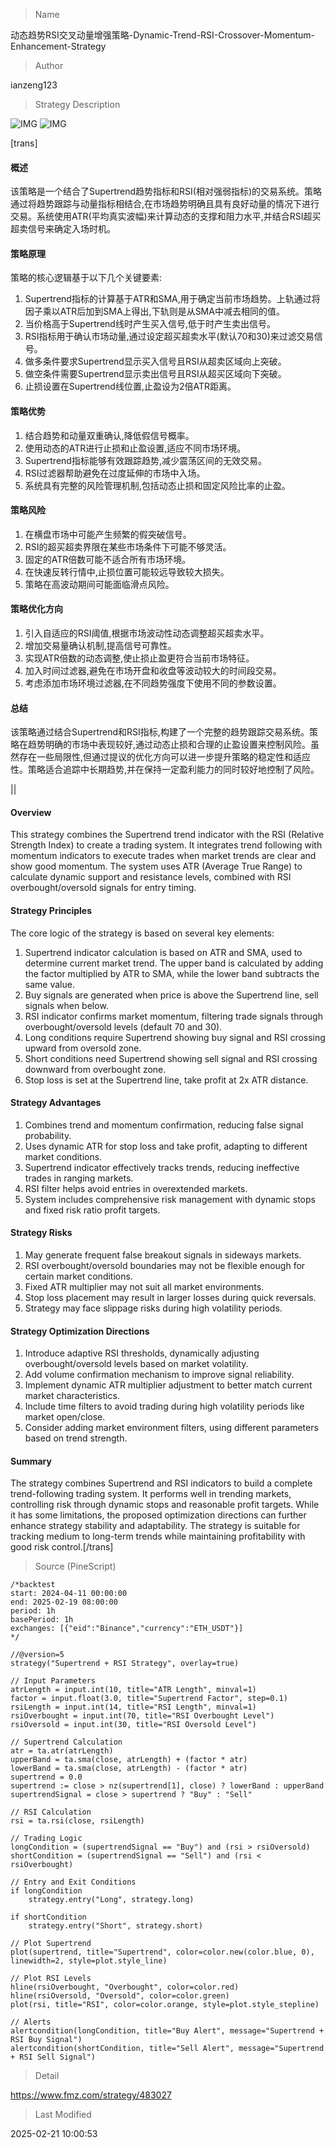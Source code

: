 
> Name

动态趋势RSI交叉动量增强策略-Dynamic-Trend-RSI-Crossover-Momentum-Enhancement-Strategy

> Author

ianzeng123

> Strategy Description

![IMG](https://www.fmz.com/upload/asset/2d8885676858bb3b96e7c.png)
![IMG](https://www.fmz.com/upload/asset/2d8ad1ff9c845b54bced8.png)




[trans]
#### 概述
该策略是一个结合了Supertrend趋势指标和RSI(相对强弱指标)的交易系统。策略通过将趋势跟踪与动量指标相结合,在市场趋势明确且具有良好动量的情况下进行交易。系统使用ATR(平均真实波幅)来计算动态的支撑和阻力水平,并结合RSI超买超卖信号来确定入场时机。

#### 策略原理
策略的核心逻辑基于以下几个关键要素:
1. Supertrend指标的计算基于ATR和SMA,用于确定当前市场趋势。上轨通过将因子乘以ATR后加到SMA上得出,下轨则是从SMA中减去相同的值。
2. 当价格高于Supertrend线时产生买入信号,低于时产生卖出信号。
3. RSI指标用于确认市场动量,通过设定超买超卖水平(默认70和30)来过滤交易信号。
4. 做多条件要求Supertrend显示买入信号且RSI从超卖区域向上突破。
5. 做空条件需要Supertrend显示卖出信号且RSI从超买区域向下突破。
6. 止损设置在Supertrend线位置,止盈设为2倍ATR距离。

#### 策略优势
1. 结合趋势和动量双重确认,降低假信号概率。
2. 使用动态的ATR进行止损和止盈设置,适应不同市场环境。
3. Supertrend指标能够有效跟踪趋势,减少震荡区间的无效交易。
4. RSI过滤器帮助避免在过度延伸的市场中入场。
5. 系统具有完整的风险管理机制,包括动态止损和固定风险比率的止盈。

#### 策略风险
1. 在横盘市场中可能产生频繁的假突破信号。
2. RSI的超买超卖界限在某些市场条件下可能不够灵活。
3. 固定的ATR倍数可能不适合所有市场环境。
4. 在快速反转行情中,止损位置可能较远导致较大损失。
5. 策略在高波动期间可能面临滑点风险。

#### 策略优化方向
1. 引入自适应的RSI阈值,根据市场波动性动态调整超买超卖水平。
2. 增加交易量确认机制,提高信号可靠性。
3. 实现ATR倍数的动态调整,使止损止盈更符合当前市场特征。
4. 加入时间过滤器,避免在市场开盘和收盘等波动较大的时间段交易。
5. 考虑添加市场环境过滤器,在不同趋势强度下使用不同的参数设置。

#### 总结
该策略通过结合Supertrend和RSI指标,构建了一个完整的趋势跟踪交易系统。策略在趋势明确的市场中表现较好,通过动态止损和合理的止盈设置来控制风险。虽然存在一些局限性,但通过提议的优化方向可以进一步提升策略的稳定性和适应性。策略适合追踪中长期趋势,并在保持一定盈利能力的同时较好地控制了风险。

||

#### Overview
This strategy combines the Supertrend trend indicator with the RSI (Relative Strength Index) to create a trading system. It integrates trend following with momentum indicators to execute trades when market trends are clear and show good momentum. The system uses ATR (Average True Range) to calculate dynamic support and resistance levels, combined with RSI overbought/oversold signals for entry timing.

#### Strategy Principles
The core logic of the strategy is based on several key elements:
1. Supertrend indicator calculation is based on ATR and SMA, used to determine current market trend. The upper band is calculated by adding the factor multiplied by ATR to SMA, while the lower band subtracts the same value.
2. Buy signals are generated when price is above the Supertrend line, sell signals when below.
3. RSI indicator confirms market momentum, filtering trade signals through overbought/oversold levels (default 70 and 30).
4. Long conditions require Supertrend showing buy signal and RSI crossing upward from oversold zone.
5. Short conditions need Supertrend showing sell signal and RSI crossing downward from overbought zone.
6. Stop loss is set at the Supertrend line, take profit at 2x ATR distance.

#### Strategy Advantages
1. Combines trend and momentum confirmation, reducing false signal probability.
2. Uses dynamic ATR for stop loss and take profit, adapting to different market conditions.
3. Supertrend indicator effectively tracks trends, reducing ineffective trades in ranging markets.
4. RSI filter helps avoid entries in overextended markets.
5. System includes comprehensive risk management with dynamic stops and fixed risk ratio profit targets.

#### Strategy Risks
1. May generate frequent false breakout signals in sideways markets.
2. RSI overbought/oversold boundaries may not be flexible enough for certain market conditions.
3. Fixed ATR multiplier may not suit all market environments.
4. Stop loss placement may result in larger losses during quick reversals.
5. Strategy may face slippage risks during high volatility periods.

#### Strategy Optimization Directions
1. Introduce adaptive RSI thresholds, dynamically adjusting overbought/oversold levels based on market volatility.
2. Add volume confirmation mechanism to improve signal reliability.
3. Implement dynamic ATR multiplier adjustment to better match current market characteristics.
4. Include time filters to avoid trading during high volatility periods like market open/close.
5. Consider adding market environment filters, using different parameters based on trend strength.

#### Summary
The strategy combines Supertrend and RSI indicators to build a complete trend-following trading system. It performs well in trending markets, controlling risk through dynamic stops and reasonable profit targets. While it has some limitations, the proposed optimization directions can further enhance strategy stability and adaptability. The strategy is suitable for tracking medium to long-term trends while maintaining profitability with good risk control.[/trans]



> Source (PineScript)

``` pinescript
/*backtest
start: 2024-04-11 00:00:00
end: 2025-02-19 08:00:00
period: 1h
basePeriod: 1h
exchanges: [{"eid":"Binance","currency":"ETH_USDT"}]
*/

//@version=5
strategy("Supertrend + RSI Strategy", overlay=true)

// Input Parameters
atrLength = input.int(10, title="ATR Length", minval=1)
factor = input.float(3.0, title="Supertrend Factor", step=0.1)
rsiLength = input.int(14, title="RSI Length", minval=1)
rsiOverbought = input.int(70, title="RSI Overbought Level")
rsiOversold = input.int(30, title="RSI Oversold Level")

// Supertrend Calculation
atr = ta.atr(atrLength)
upperBand = ta.sma(close, atrLength) + (factor * atr)
lowerBand = ta.sma(close, atrLength) - (factor * atr)
supertrend = 0.0
supertrend := close > nz(supertrend[1], close) ? lowerBand : upperBand
supertrendSignal = close > supertrend ? "Buy" : "Sell"

// RSI Calculation
rsi = ta.rsi(close, rsiLength)

// Trading Logic
longCondition = (supertrendSignal == "Buy") and (rsi > rsiOversold)
shortCondition = (supertrendSignal == "Sell") and (rsi < rsiOverbought)

// Entry and Exit Conditions
if longCondition
    strategy.entry("Long", strategy.long)

if shortCondition
    strategy.entry("Short", strategy.short)

// Plot Supertrend
plot(supertrend, title="Supertrend", color=color.new(color.blue, 0), linewidth=2, style=plot.style_line)

// Plot RSI Levels
hline(rsiOverbought, "Overbought", color=color.red)
hline(rsiOversold, "Oversold", color=color.green)
plot(rsi, title="RSI", color=color.orange, style=plot.style_stepline)

// Alerts
alertcondition(longCondition, title="Buy Alert", message="Supertrend + RSI Buy Signal")
alertcondition(shortCondition, title="Sell Alert", message="Supertrend + RSI Sell Signal")

```

> Detail

https://www.fmz.com/strategy/483027

> Last Modified

2025-02-21 10:00:53
